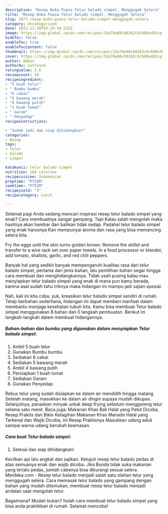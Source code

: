 ```yaml
---
description: "Resep Buka Puasa Telur balado simpel, Menggugah Selera"
title: "Resep Buka Puasa Telur balado simpel, Menggugah Selera"
slug: 1877-resep-buka-puasa-telur-balado-simpel-menggugah-selera
category: Uncategorized
date: 2022-11-29T03:10:54.216Z
image: https://img-global.cpcdn.com/recipes/32e78e68cb0262c9/680x482cq70/telur-balado-simpel-foto-resep-utama.jpg
hideToc: false
enableToc: true
enableTocContent: false
thumbnail: https://img-global.cpcdn.com/recipes/32e78e68cb0262c9/680x482cq70/telur-balado-simpel-foto-resep-utama.jpg
cover: https://img-global.cpcdn.com/recipes/32e78e68cb0262c9/680x482cq70/telur-balado-simpel-foto-resep-utama.jpg
author: Admin
authorAv: notfound
ratingvalue: 3.6
reviewcount: 19
recipeingredient:
- "5 buah telur"
- " Bumbu bumbu"
- "6 cabai"
- "5 bawang merah"
- "4 bawang putih"
- "1 buah tomat"
- " Garam"
- " Penyedap"
recipeinstructions:

- "Sudah jadi dan siap dihidangkan!"
categories:
- Resep
tags:
- telur
- balado
- simpel

katakunci: telur balado simpel 
nutrition: 284 calories
recipecuisine: Indonesian
preptime: "PT28M"
cooktime: "PT53M"
recipeyield: "3"
recipecategory: Lunch

---
```



Selamat pagi Anda sedang mencari inspirasi resep telur balado simpel yang enak? Cara membuatnya sangat gampang. Tapi Kalau salah mengolah maka hasilnya akan hambar dan bahkan tidak sedap. Padahal telur balado simpel yang enak harusnya Kan mempunyai aroma dan rasa yang bisa memancing selera kita.


Fry the eggs until the skin turns golden brown. Remove the skillet and transfer to a wire rack set over paper towels. In a food processor or blender, add tomato, shallots, garlic, and red chili peppers.

Banyak hal yang sedikit banyak mempengaruhi kualitas rasa dari telur balado simpel, pertama dari jenis bahan, lalu pemilihan bahan segar hingga cara membuat dan menghidangkannya. Tidak usah pusing kalau mau menyiapkan telur balado simpel yang enak di mana pun kamu berada, karena asal sudah tahu triknya maka hidangan ini mampu jadi sajian spesial.


Nah, kali ini kita coba, yuk, kreasikan telur balado simpel sendiri di rumah. Tetap berbahan sederhana, hidangan ini dapat memberi manfaat dalam membantu menjaga kesehatan tubuh kita. Kamu bisa membuat Telur balado simpel menggunakan 8 bahan dan 0 langkah pembuatan. Berikut ini langkah-langkah dalam membuat hidangannya.

<!--inarticleads1-->

##### Bahan-bahan dan bumbu yang digunakan dalam menyiapkan Telur balado simpel:

1. Ambil 5 buah telur
1. Gunakan  Bumbu bumbu
1. Sediakan 6 cabai
1. Sediakan 5 bawang merah
1. Ambil 4 bawang putih
1. Persiapkan 1 buah tomat
1. Sediakan  Garam
1. Gunakan  Penyedap


Rebus telur yang sudah disiapkan ke dalam air mendidih hingga matang. Setelah matang, masukkan ke dalam air dingin supaya mudah dikupas. Selanjutnya, panaskan minyak untuk deep frying sebelum menggoreng telur selama satu menit. Baca juga: Makanan Khas Bali Halal yang Patut Dicoba, Resep Praktis dan Bikin Ketagihan Makanan Khas Manado Halal yang Terkenal dan Wajib Dicoba, Ini Resep Praktisnya Masukkan udang aduk sampai warna udang berubah keemasan. 

<!--inarticleads2-->

##### Cara buat Telur balado simpel:


1. Selesai dan siap dihidangkan!

Kecilkan api lalu angkat dan sajikan. Ketujuh resep telur balado pedas di atas semuanya enak dan wajib dicoba. Jika Bunda tidak suka makanan yang terlalu pedas, jumlah cabenya bisa dikurangi sesuai selera. Merdeka.com - Resep telur balado menjadi salah satu olahan telur yang menggugah selera. Cara memasak telur balado yang gampang dengan bahan yang mudah ditemukan, membuat resep telur balado menjadi andalan saat mengolah telur. 

Bagaimana? Mudah bukan? Itulah cara membuat telur balado simpel yang bisa anda praktikkan di rumah. Selamat mencoba!
